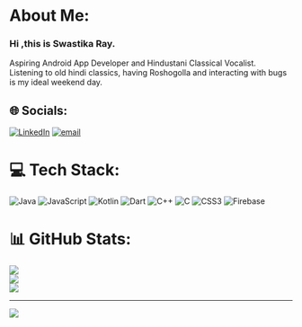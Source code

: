 #  About Me:
### Hi ,this is Swastika Ray.
Aspiring Android App Developer and Hindustani Classical Vocalist.<br>Listening to old hindi classics, having Roshogolla and interacting with bugs is my ideal weekend day.


## 🌐 Socials:
[![LinkedIn](https://img.shields.io/badge/LinkedIn-%230077B5.svg?logo=linkedin&logoColor=white)](https://linkedin.com/in/https://in.linkedin.com/in/swastika-ray-69b271276) [![email](https://img.shields.io/badge/Email-D14836?logo=gmail&logoColor=white)](mailto:swastika.ray.2004@gmail.com) 

# 💻 Tech Stack:
![Java](https://img.shields.io/badge/java-%23ED8B00.svg?style=for-the-badge&logo=openjdk&logoColor=white) ![JavaScript](https://img.shields.io/badge/javascript-%23323330.svg?style=for-the-badge&logo=javascript&logoColor=%23F7DF1E) ![Kotlin](https://img.shields.io/badge/kotlin-%237F52FF.svg?style=for-the-badge&logo=kotlin&logoColor=white) ![Dart](https://img.shields.io/badge/dart-%230175C2.svg?style=for-the-badge&logo=dart&logoColor=white) ![C++](https://img.shields.io/badge/c++-%2300599C.svg?style=for-the-badge&logo=c%2B%2B&logoColor=white) ![C](https://img.shields.io/badge/c-%2300599C.svg?style=for-the-badge&logo=c&logoColor=white) ![CSS3](https://img.shields.io/badge/css3-%231572B6.svg?style=for-the-badge&logo=css3&logoColor=white) ![Firebase](https://img.shields.io/badge/firebase-a08021?style=for-the-badge&logo=firebase&logoColor=ffcd34)
# 📊 GitHub Stats:
![](https://github-readme-stats.vercel.app/api?username=swasray2004&theme=gotham&hide_border=false&include_all_commits=true&count_private=false)<br/>
![](https://nirzak-streak-stats.vercel.app/?user=swasray2004&theme=gotham&hide_border=false)<br/>
![](https://github-readme-stats.vercel.app/api/top-langs/?username=swasray2004&theme=gotham&hide_border=false&include_all_commits=true&count_private=false&layout=compact)

---
[![](https://visitcount.itsvg.in/api?id=swasray2004&icon=0&color=0)](https://visitcount.itsvg.in)

<!-- Proudly created with GPRM ( https://gprm.itsvg.in ) -->
